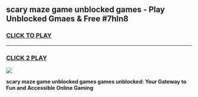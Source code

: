 
## scary maze game unblocked games - Play Unblocked Gmaes & Free #7hln8
<h3>
<a href="https://news.freeplayer.one?title=scary_maze_game_unblocked_games&ref=03M">CLICK TO PLAY</a></h3>
<hr>

<h3>
<a href="https://news.freeplayer.one?title=scary_maze_game_unblocked_games&ref=03M">CLICK 2 PLAY</a>
  
</h3>

<a href="https://news.freeplayer.one?title=scary_maze_game_unblocked_games&ref=03M"><img src="https://clearcache.store/games.png"></a>


**scary maze game unblocked games games unblocked: Your Gateway to Fun and Accessible Online Gaming**
